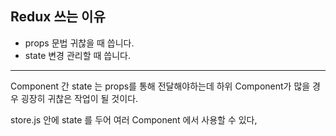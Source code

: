 ## Redux 쓰는 이유
 - props 문법 귀찮을 때 씁니다.
 - state 변경 관리할 때 씁니다.

---------- 
Component 간 state 는 props를 통해 전달해야하는데
하위 Component가 많을 경우 굉장히 귀찮은 작업이 될 것이다.

store.js 안에 state 를 두어 여러 Component 에서 사용할 수 있다,